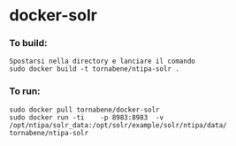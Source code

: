 docker-solr
===========


### To build:
	Spostarsi nella directory e lanciare il comando
    sudo docker build -t tornabene/ntipa-solr .
    

### To run:

    sudo docker pull tornabene/docker-solr
    sudo docker run -ti    -p 8983:8983  -v /opt/ntipa/solr_data:/opt/solr/example/solr/ntipa/data/  tornabene/ntipa-solr
    
    
    